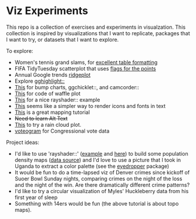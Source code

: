 # Viz Experiments
This repo is a collection of exercises and experiments in visualzation. This collection is inspired by visualizations that I want to replicate, packages that I want to try, or datasets that I want to explore.

To explore:

* Women's tennis grand slams, for [excellent table formatting](https://github.com/tashapiro/tanya-data-viz/blob/main/tennis/womens-tennis.R)
* FIFA TidyTuesday scatterplot that uses [flags for the points](https://github.com/doehm/tidytues/blob/main/scripts/2022/week%2048%20FIFA%20world%20cup/FIFA%20world%20cup.R)
* Annual Google trends [ridgeplot](https://github.com/bydata/news_cycle_2022_de_google_trends)
* Explore [gghighlight::](https://yutannihilation.github.io/gghighlight/articles/gghighlight.html)
* [This](https://albert-rapp.de/posts/ggplot2-tips/12_a_few_gg_packages/12_a_few_gg_packages.html#bump-charts) for bump charts, ggchicklet::, and camcorder::
* [This](https://github.com/SidhuK/TidyTuesday/blob/main/2022/38_December_27/starTrek.R) for code of waffle plot
* [This](https://github.com/camartinezbu/tidytuesday/blob/main/2022/2022-week49/plot_w49.R) for a nice rayshader:: example
* [This](https://github.com/doehm/tidytues/blob/main/scripts/2022/week%2052%20star%20trek/star%20trek.R) seems like a simpler way to render icons and fonts in text
* [This](https://milospopovic.net/crisp-topography-map-with-r/) is a great mapping tutorial
* ~~Need to learn Alt Text~~
* [This](https://www.business-science.io/r/2021/07/22/ggdist-raincloud-plots.html?utm_content=buffer4ad38&utm_medium=social&utm_source=twitter.com&utm_campaign=buffer) to try a rain cloud plot.
* [voteogram](https://t.co/KYUccl35HA) for Congressional vote data

Project ideas:

* I'd like to use 'rayshader::' ([example](https://github.com/Pecners/rayshader_portraits) and [here](https://m.youtube.com/watch?v=8NV5MxcaWR4)) to build some population density maps ([data source](https://data.humdata.org/m/dataset/kontur-population-dataset?)) and I'd love to use a picture that I took in Uganda to extract a color palette (see the [eyedropper](http://gradientdescending.com/select-colours-from-an-image-in-r-with-eyedropper/?utm_source=rss&utm_medium=rss&utm_campaign=select-colours-from-an-image-in-r-with-eyedropper) package)
* It would be fun to do a time-lapsed viz of Denver crimes since kickoff of Suoer Bowl Sunday nights, comparing crimes on the night of the loss and the night of the win. Are there dramatically different crime patterns?
* I'd like to try a circular visualization of Myles' Huckleberry data from his first year of sleep
* Something with 14ers would be fun (the above tutorial is about topo maps).

